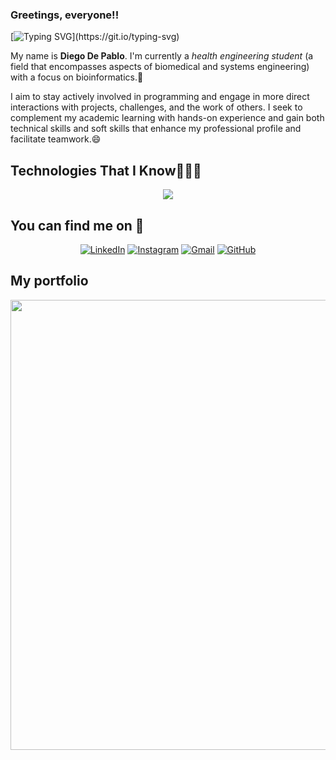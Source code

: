 ### Greetings, everyone!! 
[![Typing SVG](https://readme-typing-svg.demolab.com?font=Fira+Code&pause=1000&color=00D113&background=2400001F&center=true&vCenter=true&random=false&width=435&lines=Bioinformatics+Engineer;Diego+De+Pablo;I%E2%80%99ll+support+you+either+way!!!)](https://git.io/typing-svg)


My name is **Diego De Pablo**. I'm currently a *health engineering student* (a field that encompasses aspects of biomedical and systems engineering) with a focus on bioinformatics.🌱 

I aim to stay actively involved in programming and engage in more direct interactions with projects, challenges, and the work of others. I seek to complement my academic learning with hands-on experience and gain both technical skills and soft skills that enhance my professional profile and facilitate teamwork.😄

## Technologies That I Know👨🏻‍💻
<p align="center">
  <a href="https://skillicons.dev">
    <img src="https://skillicons.dev/icons?i=py,java,r,matlab,linux" />
  </a>
</p>

## You can find me on :mag_right: 
<p align="center">
	<a href="https://www.linkedin.com/in/diego-de-pablo/"><img src="https://img.shields.io/badge/linkedin-%230A66C2.svg?style=plastic&logo=linkedin&logoColor=white" alt="LinkedIn"/></a>
	<a href="https://www.instagram.com/diegodepab/"><img src="https://img.shields.io/badge/instagram-%23E4405F.svg?style=plastic&logo=instagram&logoColor=white" alt="Instagram"/></a>
	<a href="mailto:diegodepablo.programa@gmail.com"><img img src="https://img.shields.io/badge/gmail-%23EA4335.svg?style=plastic&logo=gmail&logoColor=white" alt="Gmail"/></a>
	<a href="https://github.com/Diegodepab"><img src="https://img.shields.io/badge/github-%23181717.svg?style=plastic&logo=github&logoColor=white" alt="GitHub"/></a>
</p>

## My portfolio 

<div align="center">
  <a href=https://Diegodepab.github.io >
    <img src="https://github.com/Diegodepab/Diegodepab/assets/91531665/686270bd-2053-4656-bb69-54d6bb2dab6e" style="width: 75vw; height: auto;" />
  </a>
</div>
